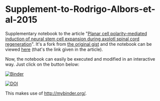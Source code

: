 # Supplement-to-Rodrigo-Albors-et-al-2015
Supplementary notebook to the article "[Planar cell polarity-mediated induction of neural stem cell expansion during axolotl spinal cord regeneration](http://dx.doi.org/10.7554/eLife.10230)". It's a fork from [the original gist](https://gist.github.com/fabianrost84/3cc58a27b5688f4e2eba) and the notebook can be viewed [here](http://nbviewer.jupyter.org/3cc58a27b5688f4e2eba) (that's the link given in the article).

Now, the notebook can easily be executed and modified in an interactive way. Just click on the button below:

[![Binder](http://mybinder.org/badge.svg)](http://mybinder.org/repo/fabianrost84/Supplement-to-Rodrigo-Albors-et-al-2015)

[![DOI](https://zenodo.org/badge/21694/fabianrost84/Supplement-to-Rodrigo-Albors-et-al-2015.svg)](https://zenodo.org/badge/latestdoi/21694/fabianrost84/Supplement-to-Rodrigo-Albors-et-al-2015)

This makes use of http://mybinder.org/.
